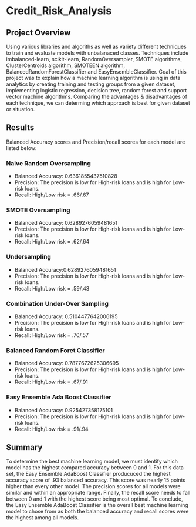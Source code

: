 # Credit_Risk_Analysis
## Project Overview
Using various libraries and algoriths as well as variety different techniques to train and evaluate models with unbalanaced classes. Techniques include imbalanced-learn, scikit-learn, RandomOversampler, SMOTE algorithms, ClusterCentroids algorithm, SMOTEEN algorithm, BalancedRandomForestClassifier and EasyEnsembleClassifier.
Goal of this project was to explain how a machine learning algorithm is using in data analytics by creating training and testing groups from a given dataset, implementing logistic regression, decision tree, random forest and support vector machine algorithms. Comparing the advantages & disadvantages of each technique, we can determing which approach is best for given dataset or situation.
## Results
Balanced Accuracy scores and Precision/recall scores for each model are listed below:
### Naive Random Oversampling
* Balanced Accuracy: 0.6361855437510828
* Precision: The precision is low for High-risk loans and is high for Low-risk loans.
* Recall: High/Low risk = .66/.67

### SMOTE Oversampling
* Balanced Accuracy: 0.6289276059481651
* Precision: The precision is low for High-risk loans and is high for Low-risk loans.
* Recall: High/Low risk = .62/.64

### Undersampling
* Balanced Accuracy:0.6289276059481651
* Precision: The precision is low for High-risk loans and is high for Low-risk loans.
* Recall: High/Low risk = .59/.43

### Combination Under-Over Sampling
* Balanced Accuracy: 0.5104477642006195
* Precision: The precision is low for High-risk loans and is high for Low-risk loans.
* Recall: High/Low risk = .70/.57

### Balanced Random Foret Classifier
* Balanced Accuracy: 0.7877672625306695
* Precision: The precision is low for High-risk loans and is high for Low-risk loans.
* Recall: High/Low risk = .67/.91

### Easy Ensemble Ada Boost Classifier
* Balanced Accuracy: 0.925427358175101
* Precision: The precision is low for High-risk loans and is high for Low-risk loans.
* Recall: High/Low risk = .91/.94

## Summary
To determine the best machine learning model, we must identify which  model has the highest compared accuracy between 0 and 1. For this data set, the Easy Ensemble AdaBoost Classifier producuced the highest accuracy score of .93 balanced accuracy. This score was nearly 15 points higher than every other model. The precision scores for all models were similar and within an appropriate range. Finally, the recall score needs to fall between 0 and 1 with the highest score being most optimal. To conclude, the Easy Ensemble AdaBoost Classifier is the overall best machine learning model to chose from as both the balanced accuracy and recall scores were the highest among all models.

